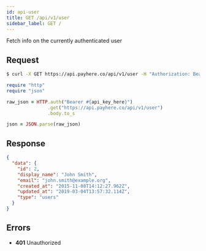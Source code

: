 ```yaml
---
id: api-user
title: GET /api/v1/user
sidebar_label: GET /
---
```


Fetch info on the currently authenticated user

## Request

<!--DOCUSAURUS_CODE_TABS-->
<!--Curl-->
```sh
$ curl -X GET https://api.payhere.co/api/v1/user -H "Authorization: Bearer ${api_key_here}"
```
<!--Ruby-->
```ruby
require "http"
require "json"

raw_json = HTTP.auth("Bearer #{api_key_here}")
               .get("https://api.payhere.co/api/v1/user")
               .body.to_s

json = JSON.parse(raw_json)
```
<!--END_DOCUSAURUS_CODE_TABS-->

## Response

```json
{
  "data": {
    "id": 2,
    "display_name": "John Smith",
    "email": "john.smith@example.org",
    "created_at": "2015-11-08T14:12:27.962Z",
    "updated_at": "2019-03-04T13:57:32.114Z",
    "type": "users"
  }
}
```

## Errors

- **401** Unauthorized
